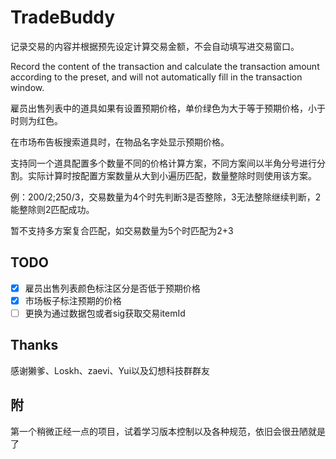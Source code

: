 # TradeBuddy

记录交易的内容并根据预先设定计算交易金额，不会自动填写进交易窗口。

Record the content of the transaction and calculate the transaction amount according to the preset, and will not automatically fill in the transaction window.

雇员出售列表中的道具如果有设置预期价格，单价绿色为大于等于预期价格，小于时则为红色。

在市场布告板搜索道具时，在物品名字处显示预期价格。

支持同一个道具配置多个数量不同的价格计算方案，不同方案间以半角分号进行分割。实际计算时按配置方案数量从大到小遍历匹配，数量整除时则使用该方案。

例：200/2;250/3，交易数量为4个时先判断3是否整除，3无法整除继续判断，2能整除则2匹配成功。

暂不支持多方案复合匹配，如交易数量为5个时匹配为2+3

## TODO

- [x] 雇员出售列表颜色标注区分是否低于预期价格
- [x] 市场板子标注预期的价格
- [ ] 更换为通过数据包或者sig获取交易itemId

## Thanks

感谢獭爹、Loskh、zaevi、Yui以及幻想科技群群友

## 附

第一个稍微正经一点的项目，试着学习版本控制以及各种规范，依旧会很丑陋就是了
